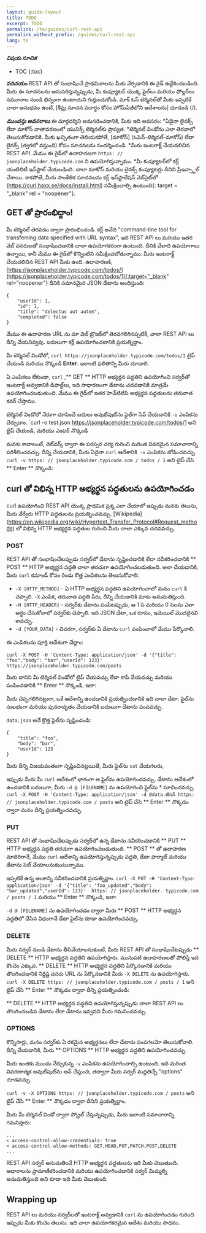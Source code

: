 ```yaml
---
layout: guide-layout
title: TODO
excerpt: TODO
permalink: /te/guides/curl-rest-api
permalink_without_prefix: /guides/curl-rest-api
lang: te
---
```


***విషయ సూచిక***

* TOC
{:toc}

***పరిచయం***
REST API తో సంభాషించే ప్రాథమికాలను మీకు నేర్పడానికి ఈ గైడ్ ఉద్దేశించబడింది. మీరు ఈ సూచనలను అనుసరిస్తున్నప్పుడు, మీ కంప్యూటర్ యొక్క ఫైల్‌లు మరియు ఫోల్డర్‌లు నమూనాల నుండి భిన్నంగా ఉంటాయని గుర్తుంచుకోండి. మాక్ ఓస్ టెర్మినల్‌తో మీకు ఇప్పటికే చాలా అనుభవం ఉంటే, [శీఘ్ర సూచన పదార్థం కోసం హోమ్‌పేజీలోని ఆదేశాలను] చూడండి (/).

***ముందస్తు అవసరాలు***
ఈ మార్గదర్శిని అనుసరించడానికి, మీకు ఇది అవసరం:
*ఏదైనా లైనక్స్ లేదా మాకోస్ వాతావరణంలో యునిక్స్ టెర్మినల్‌కు ప్రాప్యత.
*టెర్మినల్ విండోను ఎలా తెరవాలో తెలుసుకోవడానికి. మీకు ఖచ్చితంగా తెలియకపోతే, [మాకోస్] (ఓపెన్-టెర్మినల్-మాకోస్) లేదా లైనక్స్ (త్వరలో వస్తుంది) కోసం సూచనలను సందర్శించండి.
*మీరు ఇంటరాక్ట్ చేయదలిచిన REST API. మేము ఈ గైడ్‌లో ఉదాహరణగా `https: // jsonplaceholder.typicode.com` ని ఉపయోగిస్తున్నాము.
*మీ కంప్యూటర్‌లో కర్ల్ యుటిలిటీ ఇన్‌స్టాల్ చేయబడింది. చాలా మాకోస్ మరియు లైనక్స్ కంప్యూటర్లు దీనిని ప్రీఇన్స్టాల్ చేశాయి. కాకపోతే, మీరు సాంకేతిక సూచనలను కర్ల్ ఇన్‌స్టాలేషన్ వెబ్‌సైట్‌లో (https://curl.haxx.se/docs/install.html) సమీక్షించాల్సి ఉంటుంది{: target = "_blank" rel = "noopener"}.

## GET తో ప్రారంభిద్దాం!
మీ టెర్మినల్ తెరవడం ద్వారా ప్రారంభించండి.
కర్ల్ అనేది "command-line tool for transferring data specified with URL syntax", ఇది REST API లు మరియు ఇతర వెబ్ వనరులతో సంభాషించడానికి చాలా ఉపయోగకరంగా ఉంటుంది. దీనికి వేలాది ఉపయోగాలు ఉన్నాయి, కానీ మేము ఈ గైడ్‌లో కొన్నింటిని సమీక్షించబోతున్నాము.
మీరు ఇంటరాక్ట్ చేయదలిచిన REST API మీకు ఉంది. ఉదాహరణకి, [https://jsonplaceholder.typicode.com/todos/](https://jsonplaceholder.typicode.com/todos/1){:target="_blank" rel="noopener"} దీనికి సమానమైన JSON డేటాను అందిస్తుంది:

```
{
	"userId": 1,
	"id": 1,
	"title": "delectus aut autem",
	"completed": false
}
```
మేము ఈ ఉదాహరణ URL ను మా వెబ్ బ్రౌజర్‌లో తెరవగలిగినప్పటికీ, చాలా REST API లు దీన్ని చేయనివ్వవు. బదులుగా కర్ల్ ఉపయోగించటానికి ప్రయత్నిద్దాం.

మీ టెర్మినల్ విండోలో, `curl https://jsonplaceholder.typicode.com/todos/1` టైప్ చేయండి మరియు నొక్కండి **Enter**. ఇలాంటి ఫలితాన్ని మీరు చూడాలి.

<div class="center guideimages">
  <amp-anim src="/assets/guides/curl-rest-api/curl-get-basic-en.gif" width="665" height="387" alt="Demo of basic curl command" layout="responsive"></amp-anim>
</div>

ఏ ఎంపికలు లేకుండా, `curl` ,** GET ** HTTP అభ్యర్ధన పద్ధతిని ఉపయోగించి సర్వర్‌తో ఇంటరాక్ట్ అవ్వడానికి డిఫాల్ట్‌లు, ఇది సాధారణంగా డేటాను చదవడానికి మాత్రమే ఉపయోగించబడుతుంది. మేము ఈ గైడ్‌లో ఇతర హెచ్‌టిటిపి అభ్యర్థన పద్ధతులను తరువాత కవర్ చేస్తాము.

టెర్మినల్ విండోలో నేరుగా చూపించే బదులు అవుట్‌పుట్‌ను ఫైల్‌గా సేవ్ చేయడానికి `-o` ఎంపికను చేర్చుదాం. `curl -o test.json https://jsonplaceholder.typicode.com/todos/1 అని టైప్ చేయండి, మరియు ఎంటర్ నొక్కండి

<div class="center guideimages">
  <amp-anim src="/assets/guides/curl-rest-api/curl-get-output-en.gif" width="665" height="387" alt="Demo of basic curl command with file output" layout="responsive"></amp-anim>
</div>

మనకు కావాలంటే, నెట్‌వర్క్ ద్వారా ఈ పరస్పర చర్య గురించి మరింత వివరమైన సమాచారాన్ని పరిశీలించవచ్చు. దీన్ని చేయడానికి, మీరు ఏదైనా `curl` ఆదేశానికి` -v` ఎంపికను జోడించవచ్చు. `curl -v https: // jsonplaceholder.typicode.com / todos / 1` అని టైప్ చేసి ** Enter ** నొక్కండి:

<div class="center guideimages">
  <amp-anim src="/assets/guides/curl-rest-api/curl-get-verbose-en.gif" width="665" height="387" alt="Demo of basic curl command with verbose output" layout="responsive"></amp-anim>
</div>

## curl తో విభిన్న HTTP అభ్యర్థన పద్ధతులను ఉపయోగించడం

curl ఉపయోగించి REST API యొక్క ప్రాథమిక ప్రశ్న ఎలా చేయాలో ఇప్పుడు మనకు తెలుసు, మీరు వేర్వేరు HTTP పద్ధతులను ప్రయత్నించవచ్చు. [Wikipedia] (https://en.wikipedia.org/wiki/Hypertext_Transfer_Protocol#Request_methods) లో విభిన్న HTTP అభ్యర్థన పద్ధతుల గురించి మీరు చాలా ఎక్కువ చదవవచ్చు.

### POST

REST API తో సంభాషించేటప్పుడు సర్వర్‌లో డేటాను సృష్టించడానికి లేదా నవీకరించడానికి ** POST ** HTTP అభ్యర్థన పద్ధతి చాలా తరచుగా ఉపయోగించబడుతుంది. అలా చేయడానికి, మీరు `curl` కమాండ్ కోసం రెండు కొత్త ఎంపికలను తెలుసుకోవాలి:

* `-X [HTTP_METHOD]` - ఏ HTTP అభ్యర్థన పద్ధతిని ఉపయోగించాలో మనం  `curl` కి చెప్పాలి. `-X` ఎంపిక, తరువాత పద్ధతి పేరు, దీన్ని చేయడానికి మాకు అనుమతిస్తుంది.
* `-H [HTTP_HEADER]` - సర్వర్‌కు డేటాను పంపేటప్పుడు, ఆ 1 సె మరియు 0 సెలను ఎలా అర్థం చేసుకోవాలో సర్వర్‌కు చెప్పాలి. ఇది JSON డేటా, ఒక రూపం, ఇమెయిల్ మొదలైనవి కావచ్చు.
* `-d [YOUR_DATA]` - చివరగా, సర్వర్‌కు ఏ డేటాను `curl` పంపించాలో మేము పేర్కొనాలి.

ఈ ఎంపికలను పూర్తి ఆదేశంగా చేద్దాం:

`curl -X POST -H 'Content-Type: application/json' -d '{"title": "foo","body": "bar","userId": 123}' https://jsonplaceholder.typicode.com/posts`

మీరు దానిని మీ టెర్మినల్ విండోలో టైప్ చేయవచ్చు లేదా కాపీ చేయవచ్చు మరియు పంపించడానికి ** Enter ** నొక్కండి, ఇలా:

<div class="center guideimages">
  <amp-anim src="/assets/guides/curl-rest-api/curl-post-basic-en.gif" width="665" height="387" alt="Demo of POST curl command" layout="responsive"></amp-anim>
</div>

మీరు చెప్పగలిగినట్లుగా, ఒకే ఆదేశాన్ని ఉంచడానికి ప్రయత్నించడానికి ఇది చాలా డేటా. ఫైల్‌ను సులభంగా మరియు పునరావృతం చేయడానికి బదులుగా డేటాను పంపవచ్చు.

`data.json` అనే క్రొత్త ఫైల్‌ను సృష్టించండి:

```
{
	"title": "foo",
	"body": "bar",
	"userId": 123
}
```

మీరు దీన్ని విజయవంతంగా సృష్టించినట్లయితే, మీరు ఫైల్‌ను `cat` చేయగలరు,

<div class="center guideimages">
  <amp-anim src="/assets/guides/curl-rest-api/nano-datajson-en.gif" width="665" height="387" alt="Demo of data file" layout="responsive"></amp-anim>
</div>

ఇప్పుడు మీరు మీ `curl` ఆదేశంలో భాగంగా ఆ ఫైల్‌ను ఉపయోగించవచ్చు. డేటాను ఆదేశంలో ఉంచడానికి బదులుగా, మీరు `-d @ [FILENAME]` ను ఉపయోగించి ఫైల్‌ను * సూచించవచ్చు. ` curl -X POST -H 'Content-Type: application/json' -d @data.జేసన్ https: // jsonplaceholder.typicode.com / posts` అని టైప్ చేసి ** Enter ** నొక్కడం ద్వారా మనం దీన్ని ప్రయత్నించవచ్చు.

<div class="center guideimages">
  <amp-anim src="/assets/guides/curl-rest-api/curl-post-file-en.gif" width="665" height="387" alt="Demo of POST curl command with a file" layout="responsive"></amp-anim>
</div>

### PUT

REST API తో సంభాషించేటప్పుడు సర్వర్‌లో ఉన్న డేటాను నవీకరించడానికి ** PUT ** HTTP అభ్యర్థన పద్ధతి తరచుగా ఉపయోగించబడుతుంది. ** POST ** తో ఉదాహరణ మాదిరిగానే, మేము `curl` ఆదేశాన్ని ఉపయోగిస్తున్నప్పుడు పద్ధతి, డేటా ఫార్మాట్ మరియు డేటాను సెట్ చేయాలనుకుంటున్నాము.

ఇప్పటికే ఉన్న అంశాన్ని నవీకరించడానికి ప్రయత్నిద్దాం. `curl -X PUT -H 'Content-Type: application/json' -d '{"title": "foo_updated","body": "bar_updated","userId": 123}'  https: // jsonplaceholder. typicode.com / posts / 1` మరియు ** Enter ** నొక్కండి, ఇలా:

<div class="center guideimages">
  <amp-anim src="/assets/guides/curl-rest-api/curl-put-basic-en.gif" width="665" height="387" alt="Demo of PUT curl command" layout="responsive"></amp-anim>
</div>

`-d @ [FILENAME]` ను ఉపయోగించడం ద్వారా మీరు ** POST ** HTTP అభ్యర్థన పద్ధతిలో చేసిన విధంగానే డేటా ఫైల్‌ను కూడా ఉపయోగించవచ్చు.

### DELETE

మీరు సర్వర్ నుండి డేటాను తీసివేయాలనుకుంటే, మీరు REST API తో సంభాషించేటప్పుడు ** DELETE ** HTTP అభ్యర్థన పద్ధతిని ఉపయోగిస్తారు. మునుపటి ఉదాహరణలతో పోలిస్తే ఇది కొంచెం ఎక్కువ. ** DELETE ** HTTP అభ్యర్థన పద్ధతిని పేర్కొనడానికి మరియు తొలగించడానికి నిర్దిష్ట వనరు URL ను పేర్కొనడానికి మీరు `-X DELETE` ను ఉపయోగిస్తారు. `curl -X DELETE https: // jsonplaceholder.typicode.com / posts / 1` అని టైప్ చేసి ** Enter ** నొక్కడం ద్వారా దీన్ని ప్రయత్నించండి:

<div class="center guideimages">
  <amp-anim src="/assets/guides/curl-rest-api/curl-delete-basic-en.gif" width="665" height="387" alt="Demo of DELETE curl command" layout="responsive"></amp-anim>
</div>

** DELETE ** HTTP అభ్యర్ధన పద్ధతిని ఉపయోగిస్తున్నప్పుడు చాలా REST API లు తొలగించబడిన డేటాను లేదా డేటాను ఇవ్వవని మీరు గమనించవచ్చు.

### OPTIONS

కొన్నిసార్లు, మనం  సర్వర్‌కు ఏ రకమైన అభ్యర్థనలు లేదా డేటాను పంపగలమో తెలుసుకోవాలి. దీన్ని చేయడానికి, మీరు ** OPTIONS ** HTTP అభ్యర్థన పద్ధతిని ఉపయోగించవచ్చు.

మీరు ఇంతకు ముందు నేర్చుకున్న `-v` ఎంపికను ఉపయోగించాల్సి ఉంటుంది. ఇది మరింత వివరణాత్మక అవుట్‌పుట్‌ను ఆన్ చేస్తుంది, తద్వారా మీరు సర్వర్ మద్దతిచ్చే "options" చూడవచ్చు.

`curl -v -X OPTIONS https: // jsonplaceholder.typicode.com / posts` అని టైప్ చేసి ** Enter ** నొక్కడం ద్వారా దీనిని ప్రయత్నిద్దాం.

<div class="center guideimages">
  <amp-anim src="/assets/guides/curl-rest-api/curl-options-verbose-en.gif" width="665" height="387" alt="Demo of OPTIONS curl command with verbose output" layout="responsive"></amp-anim>
</div>

మీరు మీ టెర్మినల్ విండో ద్వారా స్క్రోల్ చేస్తున్నప్పుడు, మీరు ఇలాంటి సమాచారాన్ని గమనిస్తారు:

```
...
< access-control-allow-credentials: true
< access-control-allow-methods: GET,HEAD,PUT,PATCH,POST,DELETE
...
```

REST API సర్వర్ అనుమతించే HTTP అభ్యర్థన పద్ధతులను ఇది మీకు చెబుతుంది. ఆధారాలను ప్రామాణీకరించడానికి మరియు ఉపయోగించడానికి సర్వర్ మిమ్మల్ని అనుమతిస్తుంది అని కూడా ఇది మీకు చెబుతుంది.

## Wrapping up

REST API లు మరియు సర్వర్‌లతో ఇంటరాక్ట్ అవ్వడానికి `curl` ను ఉపయోగించడం గురించి ఇప్పుడు మీకు కొంచెం తెలుసు. ఇది చాలా ఉపయోగకరమైన ఆదేశం మరియు సాధనం.



